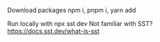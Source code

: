 
Download packages
npm i, pnpm i, yarn add

Run locally with npx sst dev
Not familiar with SST? https://docs.sst.dev/what-is-sst

